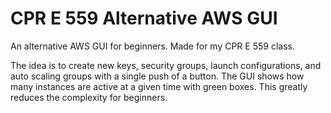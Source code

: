 # CPR E 559 Alternative AWS GUI
An alternative AWS GUI for beginners. Made for my CPR E 559 class.

The idea is to create new keys, security groups, launch configurations, and auto scaling groups with a single push of a button.
The GUI shows how many instances are active at a given time with green boxes. This greatly reduces the complexity for beginners.
